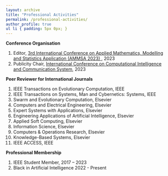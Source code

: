 ```yaml
---
layout: archive
title: "Professional Activities"
permalink: /professional-activities/
author_profile: true
ul li { padding: 5px 0px; }
---
```


<!---
**Editor**
your comment goes here
and here
<ol>
<li>Guest Editor, <a href="https://www.mdpi.com/journal/symmetry/special_issues/GQ0I7QR7LQ">Symmetry in Evolutionary Computation and Reinforcement Learning</a>, Symmetry</li>
<li> Guest Editor, <a href="https://www.sciencedirect.com/journal/swarm-and-evolutionary-computation/about/call-for-papers#integration-method-of-reinforcement-learning-and-evolutionary-algorithm-approaches-and-applications">Integration Method of Reinforcement Learning and Evolutionary Algorithm: Approaches and Applications</a>, Swarm and Evolutionary Computation </li>
<li>Associate Editor, <a href="https://www.springer.com/journal/12008/editors"> International Journal on Interactive Design and Manufacturing</a> </li>
<li>Associate Editor, <a href="https://zealpress.com/jms/index.php/ijrat/about/editorialTeam">International Journal of Robotics and Automation Technology</a></li>
<li> Editorial Board Member, <a href="http://www.ecice06.com/CN/news/news6495.shtml"> Computer Engineering (Chinese Journal)</a></li>
<li> Guest Editor, <a href="https://www.frontiersin.org/research-topics/49193/application-of-intelligent-planning-algorithms-in-future-generation-satellite-systems">Application of Intelligent Planning Algorithms in Future Generation Satellite Systems</a>, Frontiers in Space Technologies </li>
</ol>
-->




**Conference Organisation** 
<ol>
<li> Editor, <a href="https://www.ammsamath.com/committee/"> 3rd International Conference on Applied Mathematics, Modelling and Statistics Application (AMMSA 2023) </a>, 2023 </li>	
<li>  Publicity Chair, <a href="https://www.ccicsconf.com/index/singer/category_id/58.html"> International Conference on Computational Intelligence and Communication System</a>, 2023</li>
</ol>


**Peer Reviewer for International Journals**
<ol>
<li> IEEE Transactions on Evolutionary Computation, IEEE</li>
<li> IEEE Transactions on Systems, Man and Cybernetics: Systems, IEEE</li>
<li> Swarm and Evolutionary Computation, Elsevier </li>
<li> Computers and Electrical Engineering, Elsevier</li>
<li> Expert Systems with Applications, Elsevier</li>
<li> Engineering Applications of Artificial Intelligence, Elsevier</li>
<li> Applied Soft Computing, Elsevier</li>
<li> Information Science, Elsevier</li>
<li> Computers & Operations Research, Elsevier</li>
<li> Knowledge-Based Systems, Elsevier</li>
<li> IEEE ACCESS, IEEE</li>

</ol>

<!---
**Program Committee Member for International Conferences**
<ol>
<li>IEEE International Joint Conference on Neural Networks (IJCNN), 2024</li>
<li>IEEE International Conference in Data Mining (ICDM), 2022, 2023 </li>
<li>IEEE Congress on Evolutionary Computation (CEC), 2023, 2024 </li>
<li>International Workshop on the Bees Algorithm and its Applications (BAA), 2023 </li>
<li>IEEE International Conference in Data Mining (ICDM), 2023 </li>
</ol>
-->

**Professional Membership**
<ol>
<li> IEEE Student Member, 2017 – 2023 </li>
<li> Black in Artificial Intelligence 2022 - Present </li>
</ol>
